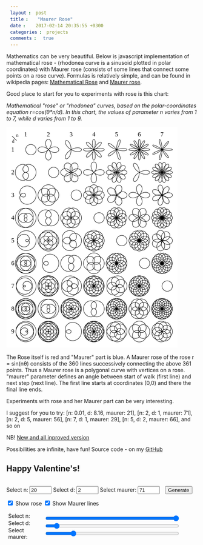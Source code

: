 ```yaml
---
layout: post
title:  "Maurer Rose"
date:   2017-02-14 20:35:55 +0300
categories: projects
comments: true
---
```

Mathematics can be very beautiful. Below is javascript implementation of mathematical rose - (rhodonea curve is a sinusoid plotted in polar coordinates) with Maurer rose (consists of some lines that connect some points on a rose curve).
Formulas is relatively simple, and can be found in wikipedia pages: [Mathematical Rose][rose] and [Maurer rose][maurer].

Good place to start for you to experiments with rose is this chart:

<i>Mathematical "rose" or "rhodonea" curves, based on the polar-coordinates equation r=cos(θ*n/d). In this chart, the values of parameter n varies from 1 to 7, while d varies from 1 to 9.</i>

<img src="/assets/JS/Maurer_rose/Rose-rhodonea-curve-7x9-chart-improved.svg.png" alt="">

The Rose itself is red and "Maurer" part is blue. A Maurer rose of the rose r = sin(nθ) consists of the 360 lines successively connecting the above 361 points. Thus a Maurer rose is a polygonal curve with vertices on a rose. "maurer" parameter defines an angle between start of walk (first line) and next step (next line). The first line starts at coordinates (0,0) and there the final line ends.

Experiments with rose and her Maurer part can be very interesting.

I suggest for you to try: 
[n: 0.01, d: 8.16, maurer: 21],
[n: 2, d: 1, maurer: 71],
[n: 2, d: 5, maurer: 56],
[n: 7, d: 1, maurer: 29],
[n: 5, d: 2, maurer: 66], and so on

NB! [New and all inproved version](https://codepen.io/Igor_Konovalov/full/ZJwPQv/)

Possibilities are infinite, have fun! Source code - on my [GitHub][Rose_source]

<h2>Happy Valentine's!</h2>

<canvas id="rose" width="600" height="600" style="background-color: black"></canvas>
<br>
Select n: <input type="text" name="" value="20" id="n">
Select d: <input type="text" name="" value="2" id="d">
Select maurer: <input type="text" name="" value="71" id="maurer">
<button id="generate" class="button-primary">Generate</button>
<p><input type="checkbox" id="showRose" checked> Show rose
<input type="checkbox" id="showMaurer" checked> Show Maurer lines</p>
<div class="flexContainer">
  <div class="spans">
    <span>Select n: </span>
    <span>Select d: </span>
    <span>Select maurer: </span>
  </div>
  <div class="inputs">
    <input type="range" id="rangeN" name="" value="20" min="0" max="20" step="0.1">
    <input type="range" id="rangeD" name="" value="2" min="0" max="30" step="0.1">
    <input type="range" id="rangeMaurer" name="" value="71" min="0" max="360" step="1">
  </div>
  <div class="spansValue">
    <span id="rangeNValue"></span>
    <span id="rangeDValue"></span>
    <span id="rangeMaurerValue"></span>
  </div>
</div>


<script src="/assets/JS/Maurer_rose/main.min.js"></script>

<style>
 button {
   margin-top: -3px;
   margin-left: 10px;
 }
  span {
    margin-top: 2px;
    margin-left:5px;
  }
  input[type="text"] {
    width: 50px;
  }
  .flexContainer {
    max-width: 740px;
    display: -ms-flexbox;
    display: flex;
    -ms-flex-direction: row;
        flex-direction: row;
    -ms-flex-pack: justify;
        justify-content: space-between;
    -ms-flex-align: center;
        align-items: center;
  }
  .spans,
  .inputs,
  .spansValue {
    display: -ms-flexbox;
    display: flex;
    -ms-flex-direction: column;
        flex-direction: column;
  }
  .spansValue {
    min-width: 10%;
  }
  .inputs {
    min-width: 70%;
  }
  input[type="range"] {
    width: 100%;
  }
  @media screen and (max-width: 600px) {
    canvas {
      width: 340px;
      }
  }
</style>

[Rose_source]:https://github.com/IgorKonovalov/Little_projects/tree/master/Maurer_Rose
[rose]:https://en.wikipedia.org/wiki/Rose_(mathematics)
[maurer]:https://en.wikipedia.org/wiki/Maurer_rose
